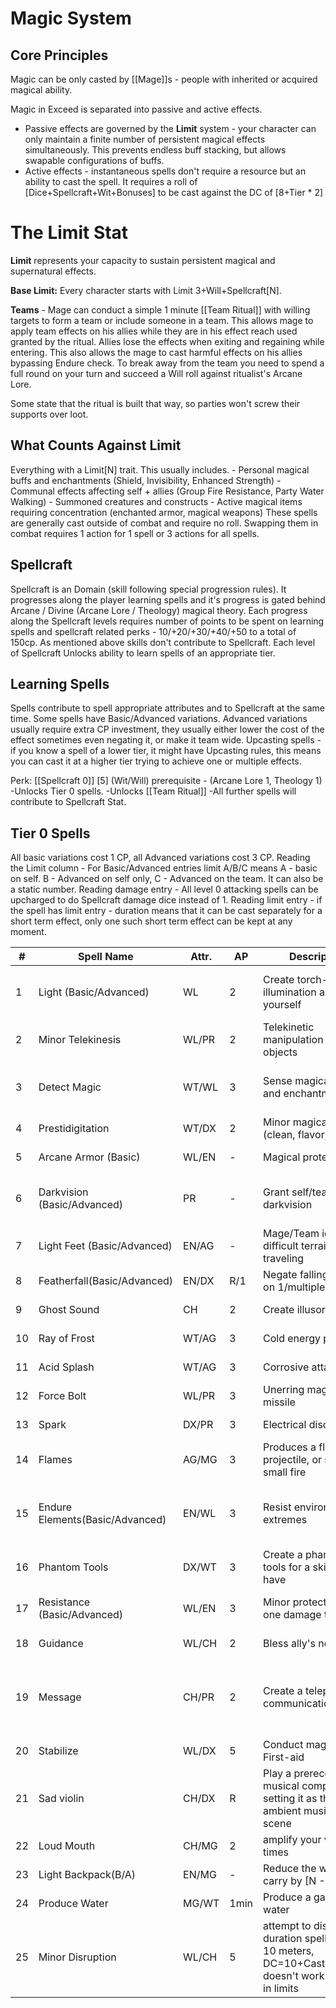 # Magic System

## Core Principles
Magic can be only casted by [[Mage]]s - people with inherited or acquired magical ability. 

Magic in Exceed is separated into passive and active effects. 
- Passive effects are governed by the **Limit** system - your character can only maintain a finite number of persistent magical effects simultaneously. This prevents endless buff stacking, but allows swapable configurations of buffs. 
- Active effects - instantaneous spells don't require a resource but an ability to cast the spell. It requires a roll of [Dice+Spellcraft+Wit+Bonuses] to be cast against the DC of [8+Tier * 2]

# The Limit Stat
**Limit** represents your capacity to sustain persistent magical and supernatural effects.

**Base Limit:** Every character starts with Limit 3+Will+Spellcraft[N].

**Teams** - Mage can conduct a simple 1 minute [[Team Ritual]] with willing targets to form a team or include someone in a team. This allows mage to apply team effects on his allies while they are in his effect reach used granted by the ritual. Allies lose the effects when exiting and regaining while entering. This also allows the mage to cast harmful effects on his allies bypassing Endure check. To break away from the team you need to spend a full round on your turn and succeed a Will roll against ritualist's Arcane Lore.

Some state that the ritual is built that way, so parties won't screw their supports over loot.

## What Counts Against Limit
Everything with a Limit[N] trait. This usually includes.
    - Personal magical buffs and enchantments (Shield, Invisibility, Enhanced Strength)
    - Communal effects affecting self + allies (Group Fire Resistance, Party Water Walking)
    - Summoned creatures and constructs
    - Active magical items requiring concentration (enchanted armor, magical weapons)
These spells are generally cast outside of combat and require no roll. Swapping them in combat requires 1 action for 1 spell or 3 actions for all spells.

## Spellcraft
Spellcraft is an Domain (skill following special progression rules). It progresses along the player learning spells and it's progress is gated behind Arcane / Divine (Arcane Lore / Theology) magical theory. 
Each progress along the Spellcraft levels requires number of points to be spent on learning spells and spellcraft related perks - 10/+20/+30/+40/+50 to a total of 150cp. As mentioned above skills don't contribute to Spellcraft.
Each level of Spellcraft Unlocks ability to learn spells of an appropriate tier.
## Learning Spells
Spells contribute to spell appropriate attributes and to Spellcraft at the same time.
Some spells have Basic/Advanced variations. Advanced variations usually require extra CP investment, they usually either lower the cost of the effect sometimes even negating it, or make it team wide.
Upcasting spells - if you know a spell of a lower tier, it might have Upcasting rules, this means you can cast it at a higher tier trying to achieve one or multiple effects.

Perk: [[Spellcraft 0]] [5] (Wit/Will) prerequisite - (Arcane Lore 1, Theology 1)
-Unlocks Tier 0 spells.
-Unlocks [[Team Ritual]]
-All further spells will contribute to Spellcraft Stat.
## Tier 0 Spells
All basic variations cost 1 CP, all Advanced variations cost 3 CP. 
Reading the Limit column - For Basic/Advanced entries limit A/B/C means  A - basic on self. B - Advanced on self only, C - Advanced on the team. It can also be a static number.
Reading damage entry - All level 0 attacking spells can be upcharged to do Spellcraft damage dice instead of 1.
Reading limit entry - if the spell has limit entry - duration means that it can be cast separately for a short term effect, only one such short term effect can be kept at any moment.

| #   | Spell Name                      | Attr. | AP   | Description                                                                                                | Limit       | Damage/Effect                                                              | Duration                 |
| --- | ------------------------------- | ----- | ---- | ---------------------------------------------------------------------------------------------------------- | ----------- | -------------------------------------------------------------------------- | ------------------------ |
| 1   | Light (Basic/Advanced)          | WL    | 2    | Create torch-level illumination around yourself                                                            | Limit 1/0/1 | Bright light 10m on self/party members                                     | 10 minutes if as a spell |
| 2   | Minor Telekinesis               | WL/PR | 2    | Telekinetic manipulation of small objects                                                                  | -           | 2kg max, 10m range                                                         | 1 minute                 |
| 3   | Detect Magic                    | WT/WL | 3    | Sense magical auras and enchantments                                                                       | Limit 1     | See magic within 10m                                                       | 10 minutes as a spell    |
| 4   | Prestidigitation                | WT/DX | 2    | Minor magical effects (clean, flavor, color)                                                               | -           | Cosmetic effects                                                           | 1 minute                 |
| 5   | Arcane Armor (Basic)            | WL/EN | -    | Magical protection                                                                                         | Limit 1     | +1 Armor                                                                   | -                        |
| 6   | Darkvision (Basic/Advanced)     | PR    | -    | Grant self/team darkvision                                                                                 | Limit 1/0/1 | 5m black and white darkvision on self/team                                 | -                        |
| 7   | Light Feet (Basic/Advanced)     | EN/AG | -    | Mage/Team ignores difficult terrain while traveling                                                        | Limit 1/0/1 | -                                                                          | -                        |
| 8   | Featherfall(Basic/Advanced)     | EN/DX | R/1  | Negate falling damage on 1/multiple targets                                                                | -           | -                                                                          | 1 minute                 |
| 9   | Ghost Sound                     | CH    | 2    | Create illusory sounds                                                                                     | -           | Audio illusion                                                             | 10 seconds               |
| 10  | Ray of Frost                    | WT/AG | 3    | Cold energy projectile                                                                                     | -           | 1d4 cold damage                                                            | Instant                  |
| 11  | Acid Splash                     | WT/AG | 3    | Corrosive attack                                                                                           | -           | 1d6 acid damage                                                            | Instant                  |
| 12  | Force Bolt                      | WL/PR | 3    | Unerring magical missile                                                                                   | -           | 1d4+1 force damage                                                         | Instant                  |
| 13  | Spark                           | DX/PR | 3    | Electrical discharge                                                                                       | -           | 1d4 electric damage                                                        | Instant                  |
| 14  | Flames                          | AG/MG | 3    | Produces a flame projectile, or supress a small fire                                                       | -           | 1d4 fire damage                                                            | Instant                  |
| 15  | Endure Elements(Basic/Advanced) | EN/WL | 3    | Resist environmental extremes                                                                              | Limit 1/0/1 | Ignore minor environmental effects, like rain or dust storm                | -                        |
| 16  | Phantom Tools                   | DX/WT | 3    | Create a phantom tools for a skill you have                                                                | -           | -                                                                          | 1 minute                 |
| 17  | Resistance (Basic/Advanced)     | WL/EN | 3    | Minor protection from one damage type                                                                      | Limit 1     | -1/Spellcraft damage from chosen type                                      | -                        |
| 18  | Guidance                        | WL/CH | 2    | Bless ally's next action                                                                                   | -           | +1 to ally's next roll                                                     | 1 round                  |
| 19  | Message                         | CH/PR | 2    | Create a telepathic communication                                                                          | -           | 30m telepathic whisper, ignores range and visibility reqs for team members | 1 minute                 |
| 20  | Stabilize                       | WL/DX | 5    | Conduct magical First-aid                                                                                  | -           | First aid                                                                  | Instant                  |
| 21  | Sad violin                      | CH/DX | R    | Play a prerecorded musical composition setting it as the ambient music for the scene                       | -           | -                                                                          | 1 minute                 |
| 22  | Loud Mouth                      | CH/MG | 2    | amplify your voice 5 times                                                                                 | -           | -                                                                          | 1 minute                 |
| 23  | Light Backpack(B/A)             | EN/MG | -    | Reduce the weight you carry by [N - TBD]                                                                   | Limit 1/0/1 | -                                                                          | 1 minute                 |
| 24  | Produce Water                   | MG/WT | 1min | Produce a galon of water                                                                                   | -           | -                                                                          | -                        |
| 25  | Minor Disruption                | WL/CH | 5    | attempt to disrupt a duration spell within 10 meters, DC=10+CastersBonus, doesn't work on spells in limits | -           | -                                                                          | -                        |
